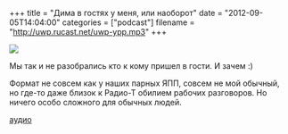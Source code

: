 +++
title = "Дима в гостях у меня, или наоборот"
date = "2012-09-05T14:04:00"
categories = ["podcast"]
filename = "http://uwp.rucast.net/uwp-ypp.mp3"
+++

![](https://podcast.umputun.com/images/uwp/dima-umputun.jpg)

Мы так и не разобрались кто к кому пришел в гости. И зачем :)

Формат не совсем как у наших парных ЯПП, совсем не мой обычный, но где-то даже близок к Радио-Т обилием рабочих разговоров. Но ничего особо сложного для обычных людей.


[аудио](http://uwp.rucast.net/uwp-ypp.mp3)
<audio src="http://uwp.rucast.net/uwp-ypp.mp3" preload="none"></audio>